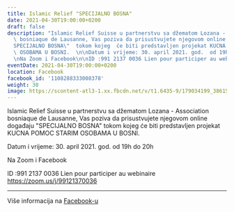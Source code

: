 ```yaml
---
title: Islamic Relief "SPECIJALNO BOSNA"
date: 2021-04-30T19:00:00+0200
draft: false
description: "Islamic Relief Suisse u partnerstvu sa džematom Lozana - Association\
  \ bosniaque de Lausanne, Vas poziva da prisustvujete njegovom online događaju \"\
  SPECIJALNO BOSNA\"  tokom kojeg  će biti predstavljen projekat KUCNA POMOC  STARIM\
  \ OSOBAMA U BOSNI.  \n\nDatum i vrijeme: 30. april 2021. god.  od 19h do 20h  \n\
  \nNa Zoom i Facebook\n\nID :991 2137 0036 Lien pour participer au webinaire https://zoom.us/j/99121370036"
eventDate: 2021-04-30T19:00:00+0200
location: Facebook
facebook_id: '1108288333008378'
weight: 30
image: https://scontent-atl3-1.xx.fbcdn.net/v/t1.6435-9/179034199_3861536210608836_3937081865507227599_n.jpg?_nc_cat=106&ccb=1-7&_nc_sid=9e60e4&_nc_ohc=bpsEkvdhRWQQ7kNvwF7EGLR&_nc_oc=AdmP94cjV5lyWbePq8oaZrSzmsv19n-ajXOsGrOEBV5RU0glE1EPbUk8yq96E81bB6s&_nc_zt=23&_nc_ht=scontent-atl3-1.xx&edm=ABTKTjYEAAAA&_nc_gid=09NMjOapIY-gCU3CFlNpUQ&oh=00_AfSzyu3AAQVbw3kGtq8LGTeQC5rEt_lJAFKmbMDMVarYjg&oe=689D2E3B
---
```


Islamic Relief Suisse u partnerstvu sa džematom Lozana - Association bosniaque de Lausanne, Vas poziva da prisustvujete njegovom online događaju "SPECIJALNO BOSNA"  tokom kojeg  će biti predstavljen projekat KUCNA POMOC  STARIM OSOBAMA U BOSNI.  

Datum i vrijeme: 30. april 2021. god.  od 19h do 20h  

Na Zoom i Facebook

ID :991 2137 0036 Lien pour participer au webinaire https://zoom.us/j/99121370036

---

Više informacija na [Facebook-u](https://facebook.com/events/1108288333008378)